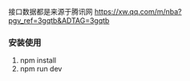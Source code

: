 接口数据都是来源于腾讯网 https://xw.qq.com/m/nba?pgv_ref=3gqtb&ADTAG=3gqtb

### 安装使用

1. npm install
2. npm run dev